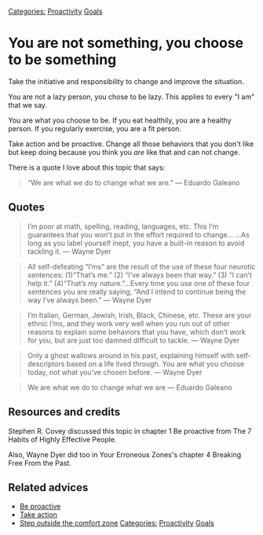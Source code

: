[Categories:](../Categories/index.md) [Proactivity](../Categories/Proactivity.md) [Goals](../Categories/Goals.md)
# You are not something, you choose to be something

Take the initiative and responsibility to change and improve the situation.

You are not a lazy person, you chose to be lazy. This applies to every "I am" that we say.

You are what you choose to be. If you eat healthily, you are a healthy person. If you regularly exercise, you are a fit person.

Take action and be proactive. Change all those behaviors that you don't like but keep doing because you think you _are_ like that and can not change.

There is a quote I love about this topic that says: 

> “We are what we do to change what we are.” — Eduardo Galeano

## Quotes

> I’m poor at math, spelling, reading, languages, etc. This I’m guarantees that you won’t put in the effort required to change... ...As long as you label yourself inept, you have a built-in reason to avoid tackling it. — Wayne Dyer

> All self-defeating “I’ms” are the result of the use of these four neurotic sentences: (1)“That’s me.” (2) “I’ve always been that way.” (3) “I can’t help it.” (4)“That’s my nature.”...Every time you use one of these four sentences you are really saying, “And I intend to continue being the way I’ve always been.” — Wayne Dyer

> I’m Italian, German, Jewish, Irish, Black, Chinese, etc. These are your ethnic I’ms, and they work very well when you run out of other reasons to explain some behaviors that you have, which don’t work for you, but are just too damned difficult to tackle. — Wayne Dyer

> Only a ghost wallows around in his past, explaining himself with self- descriptors based on a life lived through. You are what you choose today, not what you’ve chosen before. — Wayne Dyer

> We are what we do to change what we are — Eduardo Galeano

## Resources and credits

Stephen R. Covey discussed this topic in chapter 1 Be proactive from The 7 Habits of Highly Effective People. 

Also, Wayne Dyer did too in Your Erroneous Zones's chapter 4 Breaking Free From the Past. 

## Related advices

- [Be proactive](../Be%20proactive/index.md)
- [Take action](../Take%20action/index.md)
- [Step outside the comfort zone](../Step%20outside%20the%20comfort%20zone/index.md)
[Categories:](../Categories/index.md) [Proactivity](../Categories/Proactivity.md) [Goals](../Categories/Goals.md)
